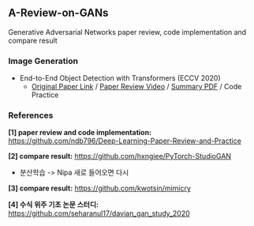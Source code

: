## A-Review-on-GANs
Generative Adversarial Networks paper review, code implementation and compare result


### Image Generation

* End-to-End Object Detection with Transformers (ECCV 2020)
    * [Original Paper Link](https://arxiv.org/abs/2005.12872) / [Paper Review Video](https://www.youtube.com/watch?v=hCWUTvVrG7E) / [Summary PDF](/lecture_notes/DETR.pdf) / Code Practice


### References

**[1] paper review and code implementation:** https://github.com/ndb796/Deep-Learning-Paper-Review-and-Practice

**[2] compare result:** https://github.com/hxngiee/PyTorch-StudioGAN
  - 분산학습 -> Nipa 새로 들어오면 다시

**[3] compare result:** https://github.com/kwotsin/mimicry

**[4] 수식 위주 기초 논문 스터디:** https://github.com/seharanul17/davian_gan_study_2020
